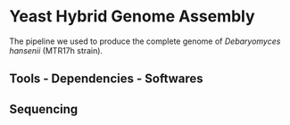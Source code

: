 # Yeast Hybrid Genome Assembly 

The pipeline we used to produce the complete genome of *Debaryomyces hansenii* (MTR17h strain).

## Tools - Dependencies - Softwares

## Sequencing


